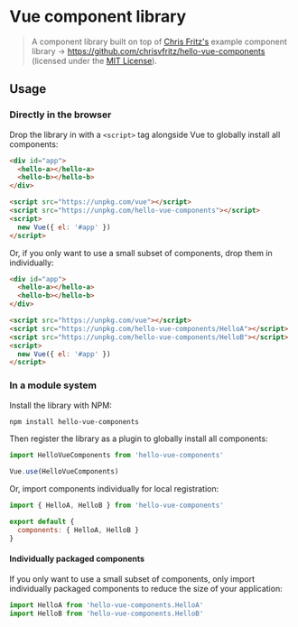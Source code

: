 # Vue component library

> A component library built on top of [Chris Fritz's](https://github.com/chrisvfritz) example component library -> https://github.com/chrisvfritz/hello-vue-components (licensed under the [MIT License](https://en.wikipedia.org/wiki/MIT_License)).

## Usage

### Directly in the browser

Drop the library in with a `<script>` tag alongside Vue to globally install all components:

```html
<div id="app">
  <hello-a></hello-a>
  <hello-b></hello-b>
</div>

<script src="https://unpkg.com/vue"></script>
<script src="https://unpkg.com/hello-vue-components"></script>
<script>
  new Vue({ el: '#app' })
</script>
```

Or, if you only want to use a small subset of components, drop them in individually:

```html
<div id="app">
  <hello-a></hello-a>
  <hello-b></hello-b>
</div>

<script src="https://unpkg.com/vue"></script>
<script src="https://unpkg.com/hello-vue-components/HelloA"></script>
<script src="https://unpkg.com/hello-vue-components/HelloB"></script>
<script>
  new Vue({ el: '#app' })
</script>
```

### In a module system

Install the library with NPM:

```bash
npm install hello-vue-components
```

Then register the library as a plugin to globally install all components:

```js
import HelloVueComponents from 'hello-vue-components'

Vue.use(HelloVueComponents)
```

Or, import components individually for local registration:

```js
import { HelloA, HelloB } from 'hello-vue-components'

export default {
  components: { HelloA, HelloB }
}
```

#### Individually packaged components

If you only want to use a small subset of components, only import individually packaged components to reduce the size of your application:

```js
import HelloA from 'hello-vue-components.HelloA'
import HelloB from 'hello-vue-components.HelloB'
```

